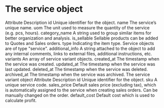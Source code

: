 # The service object

Attribute Description id Unique identifier for the object. name The service’s unique
name. uom The unit used to measure the quantity of the service (e.g. pcs, hours).
category_name A string used to group similar items for better organization and analysis.
is_sellable Sellable products can be added to Quotes and Sales orders. type Indicating
the item type. Service objects are of type "service". additional_info A string attached
to the object to add any internal comments, links to external files, additional
instructions, etc. variants An array of service variant objects. created_at The
timestamp when the service was created. updated_at The timestamp when the service was
last updated. deleted_at The timestamp when the service was deleted. archived_at The
timestamp when the service was archived. The service variant object Attribute
Description id Unique identifier for the object. sku A unique service code. sales_price
Default sales price (excluding tax), which is automatically assigned to the service when
creating sales orders. Can be manually changed on the order. default_cost Default cost
which is used to calculate profit.
